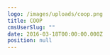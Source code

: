 ```yaml
---
logo: /images/uploads/coop.png
title: COOP
cmsUserSlug: ""
date: 2016-03-18T00:00:00.000Z
position: null
---
```


